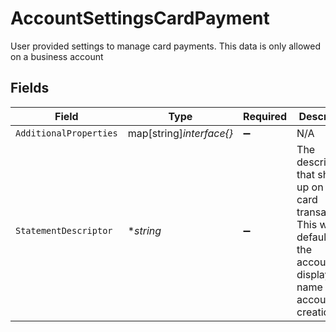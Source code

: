 # AccountSettingsCardPayment

User provided settings to manage card payments. This data is only allowed on a business account


## Fields

| Field                                                                                                                          | Type                                                                                                                           | Required                                                                                                                       | Description                                                                                                                    | Example                                                                                                                        |
| ------------------------------------------------------------------------------------------------------------------------------ | ------------------------------------------------------------------------------------------------------------------------------ | ------------------------------------------------------------------------------------------------------------------------------ | ------------------------------------------------------------------------------------------------------------------------------ | ------------------------------------------------------------------------------------------------------------------------------ |
| `AdditionalProperties`                                                                                                         | map[string]*interface{}*                                                                                                       | :heavy_minus_sign:                                                                                                             | N/A                                                                                                                            |                                                                                                                                |
| `StatementDescriptor`                                                                                                          | **string*                                                                                                                      | :heavy_minus_sign:                                                                                                             | The description that shows up on credit card transactions. This will default to the accounts display name on account creation. | Whole Body Fitness                                                                                                             |